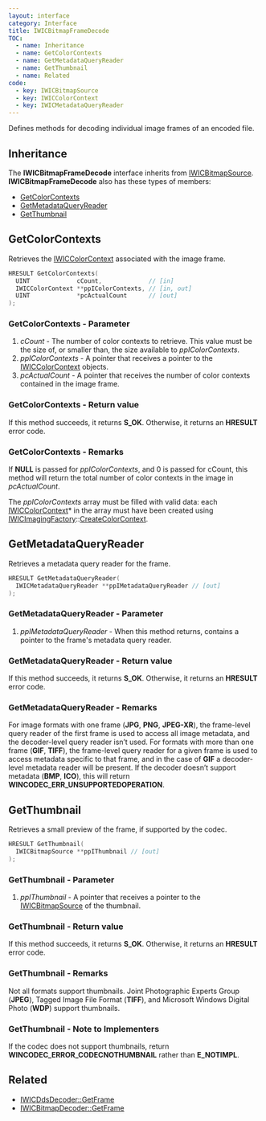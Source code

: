 ```yaml
---
layout: interface
category: Interface
title: IWICBitmapFrameDecode
TOC:
  - name: Inheritance
  - name: GetColorContexts
  - name: GetMetadataQueryReader
  - name: GetThumbnail
  - name: Related
code:
  - key: IWICBitmapSource
  - key: IWICColorContext
  - key: IWICMetadataQueryReader
---
```


Defines methods for decoding individual image frames of an encoded file.

## Inheritance

The **IWICBitmapFrameDecode** interface inherits from [IWICBitmapSource][wbs].
**IWICBitmapFrameDecode** also has these types of members:

- [GetColorContexts](#getcolorcontexts)
- [GetMetadataQueryReader](#getmetadataqueryreader)
- [GetThumbnail](#getthumbnail)

[wbs]: IWICBitmapSource

## GetColorContexts

Retrieves the [IWICColorContext][wcc] associated with the image frame.

[wcc]: IWICColorContext

```c++
HRESULT GetColorContexts(
  UINT             cCount,             // [in]
  IWICColorContext **ppIColorContexts, // [in, out]
  UINT             *pcActualCount      // [out]
);
```

### GetColorContexts - Parameter

1. _cCount_ - The number of color contexts to retrieve.
   This value must be the size of, or smaller than, the size available to _ppIColorContexts_.
2. _ppIColorContexts_ - A pointer that receives a pointer to the [IWICColorContext][wcc] objects.
3. _pcActualCount_ - A pointer that receives the number of color contexts contained in the image frame.

### GetColorContexts - Return value

If this method succeeds, it returns **S_OK**.
Otherwise, it returns an **HRESULT** error code.

### GetColorContexts - Remarks

If **NULL** is passed for _ppIColorContexts_, and 0 is passed for cCount, this method will return the total number of color contexts in the image in _pcActualCount_.

The _ppIColorContexts_ array must be filled with valid data: each [IWICColorContext][wcc]\* in the array must have been created using [IWICImagingFactory][wif]::[CreateColorContext][wif-ccc].

[wif]: IWICImagingFactory
[wif-ccc]: IWICImagingFactory#createcolorcontext

## GetMetadataQueryReader

Retrieves a metadata query reader for the frame.

```cpp
HRESULT GetMetadataQueryReader(
  IWICMetadataQueryReader **ppIMetadataQueryReader // [out]
);
```

### GetMetadataQueryReader - Parameter

1. _ppIMetadataQueryReader_ - When this method returns, contains a pointer to the frame's metadata query reader.

### GetMetadataQueryReader - Return value

If this method succeeds, it returns **S_OK**.
Otherwise, it returns an **HRESULT** error code.

### GetMetadataQueryReader - Remarks

For image formats with one frame (**JPG**, **PNG**, **JPEG-XR**), the frame-level query reader of the first frame is used to access all image metadata, and the decoder-level query reader isn’t used.
For formats with more than one frame (**GIF**, **TIFF**), the frame-level query reader for a given frame is used to access metadata specific to that frame, and in the case of **GIF** a decoder-level metadata reader will be present.
If the decoder doesn’t support metadata (**BMP**, **ICO**), this will return **WINCODEC_ERR_UNSUPPORTEDOPERATION**.

## GetThumbnail

Retrieves a small preview of the frame, if supported by the codec.

```cpp
HRESULT GetThumbnail(
  IWICBitmapSource **ppIThumbnail // [out]
);
```

### GetThumbnail - Parameter

1. _ppIThumbnail_ - A pointer that receives a pointer to the [IWICBitmapSource][wbs] of the thumbnail.

### GetThumbnail - Return value

If this method succeeds, it returns **S_OK**.
Otherwise, it returns an **HRESULT** error code.

### GetThumbnail - Remarks

Not all formats support thumbnails.
Joint Photographic Experts Group (**JPEG**), Tagged Image File Format (**TIFF**), and Microsoft Windows Digital Photo (**WDP**) support thumbnails.

### GetThumbnail - Note to Implementers

If the codec does not support thumbnails, return **WINCODEC_ERROR_CODECNOTHUMBNAIL** rather than **E_NOTIMPL**.

## Related

- [IWICDdsDecoder::GetFrame](IWICDdsDecoder#getframe)
- [IWICBitmapDecoder::GetFrame](IWICBitmapDecoder#getframe)

